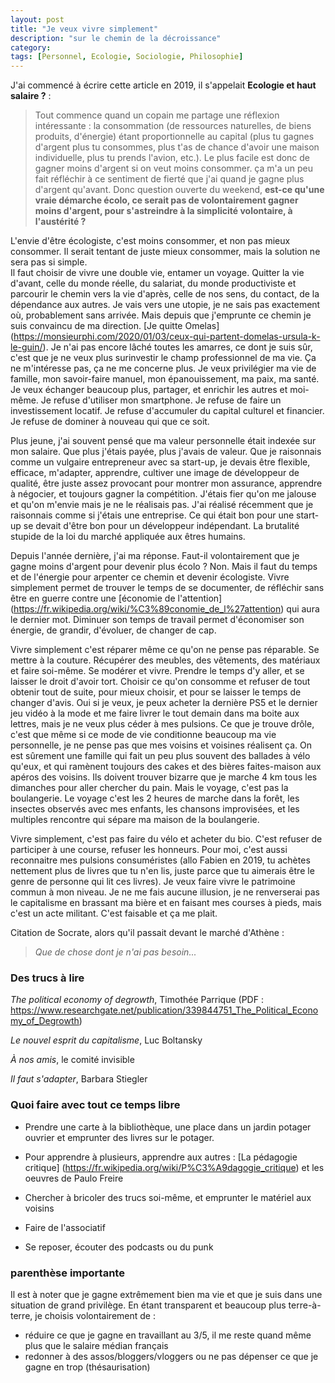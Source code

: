 ```yaml
---
layout: post
title: "Je veux vivre simplement"
description: "sur le chemin de la décroissance"
category: 
tags: [Personnel, Ecologie, Sociologie, Philosophie]
---
```


J'ai commencé à écrire cette article en 2019, il s'appelait **Ecologie et haut salaire ?** : 

> Tout commence quand un copain me partage une réflexion intéressante : la consommation (de ressources naturelles, de biens 
produits, d'énergie) étant proportionnelle au capital (plus tu gagnes d'argent plus tu consommes, plus
t'as de chance d'avoir une maison individuelle, plus tu prends l'avion, etc.). Le plus facile est donc de gagner moins d'argent si on
veut moins consommer. ça m'a un peu fait réfléchir à ce sentiment de fierté que j'ai quand je gagne plus d'argent qu'avant.
Donc question ouverte du weekend, **est-ce qu'une vraie démarche écolo, ce serait pas de volontairement gagner moins 
d'argent, pour s'astreindre à la simplicité volontaire, à l'austérité ?**

L'envie d'être écologiste, c'est moins consommer, et 
non pas mieux consommer. Il serait tentant de juste mieux consommer, mais la solution ne sera pas si simple.     
Il faut choisir de vivre une double vie, entamer un voyage. Quitter la vie d'avant, celle du monde réelle, du salariat,
du monde productiviste et parcourir le chemin vers la vie d'après, celle de nos sens, du contact, de la 
dépendance aux autres. Je vais vers une utopie, je ne sais pas exactement où, probablement sans arrivée. Mais depuis que 
j'emprunte ce chemin je suis convaincu de ma direction.
[Je quitte Omelas] (https://monsieurphi.com/2020/01/03/ceux-qui-partent-domelas-ursula-k-le-guin/). Je n'ai pas encore 
lâché toutes les amarres, ce dont je suis sûr, c'est 
que je ne veux plus surinvestir le champ professionnel de ma vie. Ça ne m'intéresse pas, ça ne me concerne plus. Je veux privilégier ma vie de 
famille, mon savoir-faire manuel, mon épanouissement, ma paix, ma santé. Je veux échanger beaucoup plus, partager, et 
enrichir les autres et moi-même. Je refuse d'utiliser mon smartphone. Je refuse de faire un investissement locatif.
Je refuse d'accumuler du capital culturel et financier. Je refuse de dominer à nouveau qui que ce soit.


Plus jeune, j'ai souvent pensé que ma valeur personnelle était indexée sur mon salaire. Que plus j'étais payée, plus j'avais 
de valeur. Que je raisonnais comme un vulgaire entrepreneur avec sa start-up, je devais être flexible, efficace, m'adapter, apprendre,
cultiver une image de développeur de qualité, être juste assez provocant pour montrer mon assurance, apprendre à négocier,
et toujours gagner la compétition. J'étais fier qu'on me jalouse et qu'on m'envie mais je ne le réalisais pas. 
J'ai réalisé récemment que je raisonnais comme si j'étais une entreprise. Ce qui était bon pour une start-up se devait d'être
bon pour un développeur indépendant. La brutalité stupide de la loi du marché appliquée aux êtres humains.
 

Depuis l'année dernière, j'ai ma réponse. Faut-il volontairement que je gagne moins d'argent pour devenir plus écolo ?
Non. Mais il faut du temps et de l'énergie pour arpenter ce chemin et devenir écologiste. Vivre
simplement permet de trouver le temps de se documenter, de réfléchir sans être en guerre contre une
[économie de l'attention] (https://fr.wikipedia.org/wiki/%C3%89conomie_de_l%27attention) qui aura le dernier mot. Diminuer
son temps de travail permet d'économiser son énergie, de grandir, d'évoluer, de changer de cap. 

Vivre simplement c'est réparer même ce qu'on ne pense pas réparable. Se mettre à la couture. Récupérer des meubles,
des vêtements, des matériaux et faire soi-même. Se modérer et vivre. Prendre le temps d'y aller, et se laisser le droit
d'avoir tort. Choisir ce qu'on consomme et refuser de tout obtenir tout de suite, pour mieux choisir, et pour se laisser
le temps de changer d'avis. Oui si je veux, je peux acheter la dernière PS5 et le dernier jeu vidéo à la mode et me
faire livrer le tout demain dans ma boite aux lettres, mais je ne veux plus céder à mes pulsions. Ce que je trouve drôle,
c'est que même si ce mode de vie conditionne beaucoup ma vie personnelle, je ne pense pas que mes voisins et voisines
réalisent ça. On est sûrement une famille qui fait un peu plus souvent des ballades à vélo qu'eux, et qui ramènent
toujours des cakes et des bières faites-maison aux apéros des voisins. Ils doivent trouver bizarre que je marche 4 km
tous les dimanches pour aller chercher du pain. Mais le voyage, c'est pas la boulangerie. Le voyage c'est les 2 heures de 
marche dans la forêt, les insectes observés avec mes enfants, les chansons improvisées, et les multiples rencontre qui 
sépare ma maison de la boulangerie. 

Vivre simplement, c'est pas faire du vélo et acheter du bio. C'est refuser de participer à une course, refuser les honneurs. 
Pour moi, c'est aussi reconnaitre mes pulsions consuméristes (allo Fabien en 2019, tu achètes nettement plus de livres
que tu n'en lis, juste parce que tu aimerais être le genre de personne qui lit ces livres). Je veux faire vivre le 
patrimoine commun à mon niveau. Je ne me fais aucune illusion, je ne renverserai pas le capitalisme en brassant ma bière et
en faisant mes courses à pieds, mais c'est un acte militant. C'est faisable et ça me plait. 


Citation de Socrate, alors qu'il passait devant le marché d'Athène :
> *Que de chose dont je n'ai pas besoin...*

### Des trucs à lire      
 
*The political economy of degrowth*, Timothée Parrique (PDF : https://www.researchgate.net/publication/339844751_The_Political_Economy_of_Degrowth)

*Le nouvel esprit du capitalisme*,  Luc Boltansky

*À nos amis*, le comité invisible

*Il faut s'adapter*, Barbara Stiegler

### Quoi faire avec tout ce temps libre 

* Prendre une carte à la bibliothèque, une place dans un jardin potager ouvrier et emprunter des livres sur le potager.

* Pour apprendre à plusieurs, apprendre aux autres : [La pédagogie critique] (https://fr.wikipedia.org/wiki/P%C3%A9dagogie_critique) 
et les oeuvres de Paulo Freire

* Chercher à bricoler des trucs soi-même, et emprunter le matériel aux voisins

* Faire de l'associatif

* Se reposer, écouter des podcasts ou du punk


### parenthèse importante  

Il est à noter que je gagne extrêmement bien ma vie et que je suis dans une situation de grand privilège. En étant 
 transparent et beaucoup plus terre-à-terre, je choisis volontairement de :

* réduire ce que je gagne en travaillant au 3/5, il me reste quand même plus que le salaire médian français
* redonner à des assos/bloggers/vloggers ou ne pas dépenser ce que je gagne en trop (thésaurisation)
